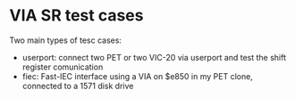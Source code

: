 
# VIA SR test cases

Two main types of tesc cases:

* userport: connect two PET or two VIC-20 via userport and test the shift register comunication
* fiec: Fast-IEC interface using a VIA on $e850 in my PET clone, connected to a 1571 disk drive
